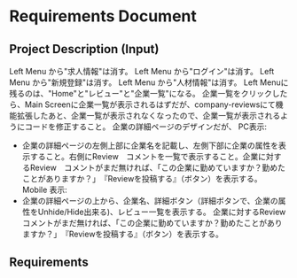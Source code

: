 # Requirements Document

## Project Description (Input)
Left Menu から"求人情報"は消す。
Left Menu から"ログイン"は消す。
Left Menu から"新規登録"は消す。
Left Menu から"人材情報"は消す。
Left Menuに残るのは、"Home"と"レビュー"と"企業一覧"になる。
企業一覧をクリックしたら、Main Screenに企業一覧が表示されるはずだが、company-reviewsにて機能拡張したあと、企業一覧が表示されなくなったので、企業一覧が表示されるようにコードを修正すること。
企業の詳細ページのデザインだが、
PC表示:
- 企業の詳細ページの左側上部に企業名を記載し、左側下部に企業の属性を表示すること。右側にReview　コメントを一覧で表示すること。企業に対するReview　コメントがまだ無ければ、「この企業に勤めていますか？勤めたことがありますか？」　『Reviewを投稿する』（ボタン）を表示する。
Mobile 表示:
- 企業の詳細ページの上から、企業名、詳細ボタン（詳細ボタンで、企業の属性をUnhide/Hide出来る)、レビュー一覧を表示する。 企業に対するReview　コメントがまだ無ければ、「この企業に勤めていますか？勤めたことがありますか？」　『Reviewを投稿する』（ボタン）を表示する。

## Requirements
<!-- Will be generated in /kiro:spec-requirements phase -->